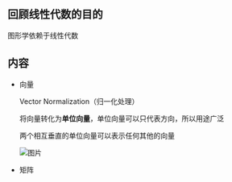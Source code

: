 ## 回顾线性代数的目的
图形学依赖于线性代数
## 内容
+ 向量
  
  Vector Normalization（归一化处理）

  将向量转化为**单位向量**，单位向量可以只代表方向，所以用途广泛

  两个相互垂直的单位向量可以表示任何其他的向量

  ![图片](http://static.runoob.com/images/runoob-logo.png)


+ 矩阵
